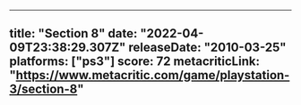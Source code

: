 
---
title: "Section 8"
date: "2022-04-09T23:38:29.307Z"
releaseDate: "2010-03-25"
platforms: ["ps3"]
score: 72
metacriticLink: "https://www.metacritic.com/game/playstation-3/section-8"
---
